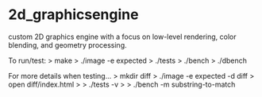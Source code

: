 # 2d_graphicsengine
custom 2D graphics engine with a focus on low-level rendering, color blending, and geometry processing.

To run/test:
    > make
    > ./image -e expected
    > ./tests
    > ./bench
    > ./dbench
    
For more details when testing...
    > mkdir diff
    > ./image -e expected -d diff
    > open diff/index.html
    >
    > ./tests -v
    >
    > ./bench -m substring-to-match
